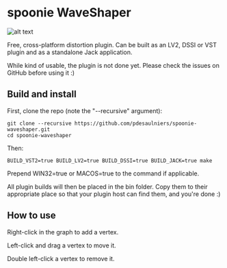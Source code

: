 # spoonie WaveShaper

![alt text](https://raw.githubusercontent.com/pdesaulniers/spoonie-waveshaper/master/plugins/WaveShaper/Screenshot.png)

Free, cross-platform distortion plugin. Can be built as an LV2, DSSI or VST plugin and as a standalone Jack application.

While kind of usable, the plugin is not done yet. Please check the issues on GitHub before using it :)

## Build and install

First, clone the repo (note the "--recursive" argument):

```
git clone --recursive https://github.com/pdesaulniers/spoonie-waveshaper.git
cd spoonie-waveshaper
```

Then:

```
BUILD_VST2=true BUILD_LV2=true BUILD_DSSI=true BUILD_JACK=true make
```

Prepend WIN32=true or MACOS=true to the command if applicable.

All plugin builds will then be placed in the bin folder. Copy them to their appropriate place so that your plugin host can find them, and you're done :)

## How to use

Right-click in the graph to add a vertex. 

Left-click and drag a vertex to move it.

Double left-click a vertex to remove it.
